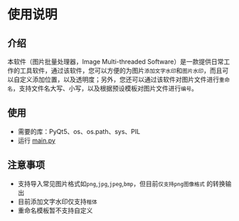 # 使用说明

## 介绍

本软件（图片批量处理器，Image Multi-threaded Software）是一款提供日常工作的工具软件，通过该软件，您可以方便的为图片`添加文字水印`和`图片水印`，而且可以自定义添加位置，以及透明度；另外，您还可以通过该软件对图片文件进行`重命名`，支持文件名大写、小写，以及根据预设模板对图片文件进行`编号`。

## 使用

- 需要的库：PyQt5、os、os.path、sys、PIL
- 运行 [main.py](main.py)

## 注意事项

- 支持导入常见图片格式如`png`,`jpg`,`jpeg`,`bmp`，但目前`仅支持png图像格式` 的转换输出
- 目前添加文字水印仅支持`楷体`
- 重命名模板暂不支持自定义

